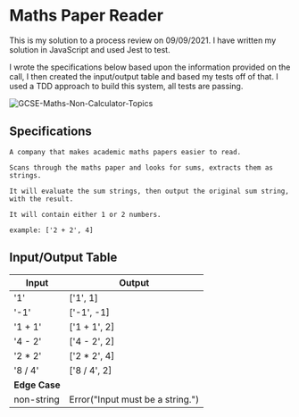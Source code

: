 # Maths Paper Reader 

This is my solution to a process review on 09/09/2021. I have written my solution in JavaScript and used Jest to test.

I wrote the specifications below based upon the information provided on the call, I then created the input/output table and based my tests off of that. I used a TDD approach to build this system, all tests are passing.

![GCSE-Maths-Non-Calculator-Topics](https://user-images.githubusercontent.com/75075773/132701145-c939568f-1c7b-4a3b-8989-7124078e6f6b.jpg)


## Specifications
```
A company that makes academic maths papers easier to read.

Scans through the maths paper and looks for sums, extracts them as strings.

It will evaluate the sum strings, then output the original sum string, with the result. 

It will contain either 1 or 2 numbers.

example: ['2 + 2', 4]
```

## Input/Output Table

| Input       | Output      |
| ----------- | ----------- |
|  '1'        | ['1', 1]    |
|  '-1'       | ['-1', -1]  |
|  '1 + 1'    | ['1 + 1', 2]            |
|  '4 - 2'    | ['4 - 2', 2]        |
|  '2 * 2'    | ['2 * 2', 4]            |
|  '8 / 4'    | ['8 / 4', 2]            |
| **Edge Case**             |             |
|  non-string          | Error("Input must be a string.")      |